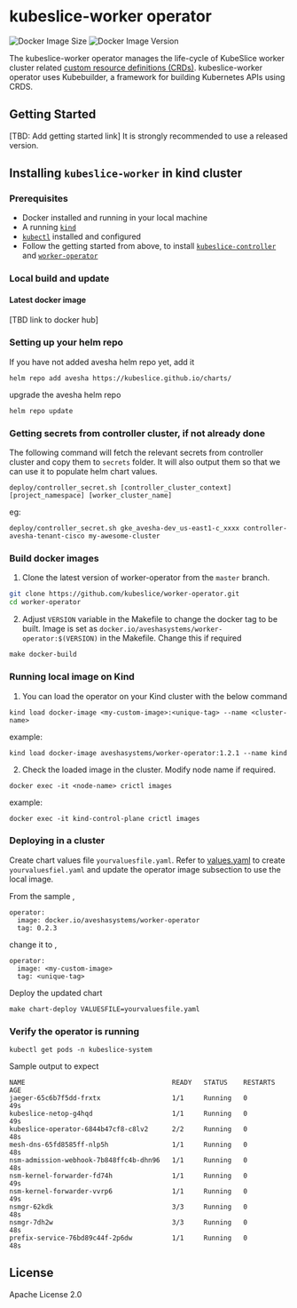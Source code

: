 # kubeslice-worker operator

![Docker Image Size](https://img.shields.io/docker/image-size/aveshasystems/worker-operator)
![Docker Image Version](https://img.shields.io/docker/v/aveshasystems/worker-operator?sort=date)

The kubeslice-worker operator manages the life-cycle of KubeSlice worker cluster related [custom resource definitions (CRDs)](https://kubernetes.io/docs/tasks/access-kubernetes-api/extend-api-custom-resource-definitions).
kubeslice-worker operator uses Kubebuilder, a framework for building Kubernetes APIs using CRDS.

## Getting Started

[TBD: Add getting started link] 
It is strongly recommended to use a released version.

## Installing `kubeslice-worker` in kind cluster

### Prerequisites

* Docker installed and running in your local machine
* A running [`kind`](https://kind.sigs.k8s.io/) 
* [`kubectl`](https://kubernetes.io/docs/tasks/tools/) installed and configured
* Follow the getting started from above, to install [`kubeslice-controller`](https://github.com/kubeslice/kubeslice-controller) and [`worker-operator`](https://github.com/kubeslice/worker-operator)

### Local build and update

#### Latest docker image
[TBD link to docker hub]

### Setting up your helm repo

If you have not added avesha helm repo yet, add it

```console
helm repo add avesha https://kubeslice.github.io/charts/
```

upgrade the avesha helm repo

```console
helm repo update
```

### Getting secrets from controller cluster, if not already done

The following command will fetch the relevant secrets from controller cluster
and copy them to `secrets` folder. It will also output them so that we
can use it to populate helm chart values.

```console
deploy/controller_secret.sh [controller_cluster_context] [project_namespace] [worker_cluster_name]

```
eg:

```
deploy/controller_secret.sh gke_avesha-dev_us-east1-c_xxxx controller-avesha-tenant-cisco my-awesome-cluster
```
### Build docker images

1. Clone the latest version of worker-operator from  the `master` branch.

```bash
git clone https://github.com/kubeslice/worker-operator.git
cd worker-operator
```

2. Adjust `VERSION` variable in the Makefile to change the docker tag to be built.
Image is set as `docker.io/aveshasystems/worker-operator:$(VERSION)` in the Makefile. Change this if required

```console
make docker-build
```


### Running local image on Kind

1. You can load the operator on your Kind cluster with the below command

```console
kind load docker-image <my-custom-image>:<unique-tag> --name <cluster-name>
```

example:

```console
kind load docker-image aveshasystems/worker-operator:1.2.1 --name kind
```

2. Check the loaded image in the cluster. Modify node name if required.

```console
docker exec -it <node-name> crictl images
```

example:

```console
docker exec -it kind-control-plane crictl images
```

### Deploying in a cluster

Create chart values file `yourvaluesfile.yaml`.
Refer to [values.yaml](https://github.com/kubeslice/charts/blob/master/kubeslice-worker/values.yaml) to create `yourvaluesfiel.yaml` and update the operator image subsection to use the local image.

From the sample , 

```
operator:
  image: docker.io/aveshasystems/worker-operator
  tag: 0.2.3
```

change it to , 

```
operator:
  image: <my-custom-image> 
  tag: <unique-tag>
````

Deploy the updated chart

```console
make chart-deploy VALUESFILE=yourvaluesfile.yaml
```

### Verify the operator is running

```console
kubectl get pods -n kubeslice-system
```

Sample output to expect

```
NAME                                     READY   STATUS    RESTARTS   AGE
jaeger-65c6b7f5dd-frxtx                  1/1     Running   0          49s
kubeslice-netop-g4hqd                    1/1     Running   0          49s
kubeslice-operator-6844b47cf8-c8lv2      2/2     Running   0          48s
mesh-dns-65fd8585ff-nlp5h                1/1     Running   0          48s
nsm-admission-webhook-7b848ffc4b-dhn96   1/1     Running   0          48s
nsm-kernel-forwarder-fd74h               1/1     Running   0          49s
nsm-kernel-forwarder-vvrp6               1/1     Running   0          49s
nsmgr-62kdk                              3/3     Running   0          48s
nsmgr-7dh2w                              3/3     Running   0          48s
prefix-service-76bd89c44f-2p6dw          1/1     Running   0          48s
```

## License

Apache License 2.0
